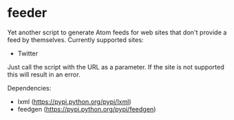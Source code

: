 # feeder
Yet another script to generate Atom feeds for web sites that don't provide a feed by themselves.
Currently supported sites:

- Twitter

Just call the script with the URL as a parameter. If the site is not supported this will result in an error.

Dependencies:
- lxml (https://pypi.python.org/pypi/lxml)
- feedgen (https://pypi.python.org/pypi/feedgen)
